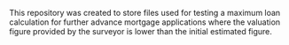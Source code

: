 This repository was created to store files used for testing a maximum loan calculation for further advance mortgage applications where the valuation figure provided by the surveyor is lower than the initial estimated figure.

